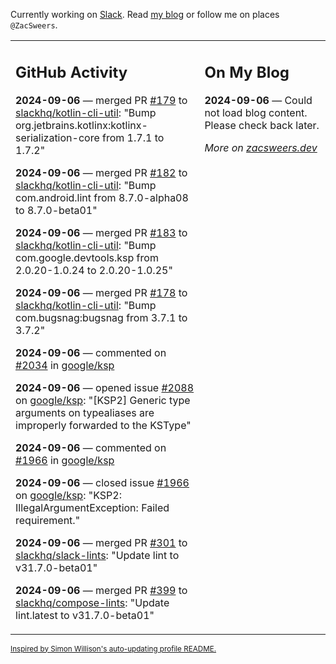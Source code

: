 Currently working on [Slack](https://slack.com/). Read [my blog](https://zacsweers.dev/) or follow me on places `@ZacSweers`.

<table><tr><td valign="top" width="60%">

## GitHub Activity
<!-- githubActivity starts -->
**2024-09-06** — merged PR [#179](https://github.com/slackhq/kotlin-cli-util/pull/179) to [slackhq/kotlin-cli-util](https://github.com/slackhq/kotlin-cli-util): "Bump org.jetbrains.kotlinx:kotlinx-serialization-core from 1.7.1 to 1.7.2"

**2024-09-06** — merged PR [#182](https://github.com/slackhq/kotlin-cli-util/pull/182) to [slackhq/kotlin-cli-util](https://github.com/slackhq/kotlin-cli-util): "Bump com.android.lint from 8.7.0-alpha08 to 8.7.0-beta01"

**2024-09-06** — merged PR [#183](https://github.com/slackhq/kotlin-cli-util/pull/183) to [slackhq/kotlin-cli-util](https://github.com/slackhq/kotlin-cli-util): "Bump com.google.devtools.ksp from 2.0.20-1.0.24 to 2.0.20-1.0.25"

**2024-09-06** — merged PR [#178](https://github.com/slackhq/kotlin-cli-util/pull/178) to [slackhq/kotlin-cli-util](https://github.com/slackhq/kotlin-cli-util): "Bump com.bugsnag:bugsnag from 3.7.1 to 3.7.2"

**2024-09-06** — commented on [#2034](https://github.com/google/ksp/pull/2034#issuecomment-2334748588) in [google/ksp](https://github.com/google/ksp)

**2024-09-06** — opened issue [#2088](https://github.com/google/ksp/issues/2088) on [google/ksp](https://github.com/google/ksp): "[KSP2] Generic type arguments on typealiases are improperly forwarded to the KSType"

**2024-09-06** — commented on [#1966](https://github.com/google/ksp/issues/1966#issuecomment-2334628050) in [google/ksp](https://github.com/google/ksp)

**2024-09-06** — closed issue [#1966](https://github.com/google/ksp/issues/1966) on [google/ksp](https://github.com/google/ksp): "KSP2: IllegalArgumentException: Failed requirement."

**2024-09-06** — merged PR [#301](https://github.com/slackhq/slack-lints/pull/301) to [slackhq/slack-lints](https://github.com/slackhq/slack-lints): "Update lint to v31.7.0-beta01"

**2024-09-06** — merged PR [#399](https://github.com/slackhq/compose-lints/pull/399) to [slackhq/compose-lints](https://github.com/slackhq/compose-lints): "Update lint.latest to v31.7.0-beta01"
<!-- githubActivity ends -->
</td><td valign="top" width="40%">

## On My Blog
<!-- blog starts -->
**2024-09-06** — Could not load blog content. Please check back later.
<!-- blog ends -->
_More on [zacsweers.dev](https://zacsweers.dev/)_
</td></tr></table>

<sub><a href="https://simonwillison.net/2020/Jul/10/self-updating-profile-readme/">Inspired by Simon Willison's auto-updating profile README.</a></sub>